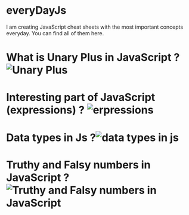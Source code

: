 # everyDayJs
I am creating JavaScript cheat sheets with the most important concepts everyday. You can find all of them here.


# What is Unary Plus in JavaScript ?![Unary Plus](https://user-images.githubusercontent.com/128289218/228983512-86496b98-44fd-4665-a42f-a890f26c1ccb.png)
# Interesting part of JavaScript (expressions) ? ![erpressions](https://user-images.githubusercontent.com/128289218/229232643-cf19e43f-a611-4a1c-9748-ec5ffc7e519d.png)
# Data types in Js ?![data types in js](https://user-images.githubusercontent.com/128289218/229313972-670dd18a-80f8-47e0-b48f-cf34ba2c66f6.png)
# Truthy and Falsy numbers in JavaScript ? ![Truthy and Falsy numbers in JavaScript](https://user-images.githubusercontent.com/128289218/229937564-e0fe640e-9b5d-47a1-a633-68ca16c112dc.png)


